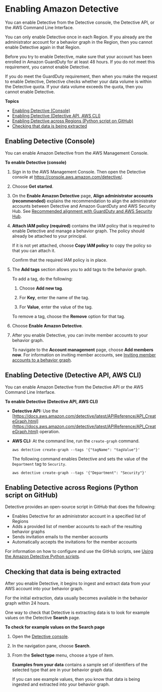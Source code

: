 # Enabling Amazon Detective<a name="detective-enabling"></a>

You can enable Detective from the Detective console, the Detective API, or the AWS Command Line Interface\.

You can only enable Detective once in each Region\. If you already are the administrator account for a behavior graph in the Region, then you cannot enable Detective again in that Region\.

Before you try to enable Detective, make sure that your account has been enrolled in Amazon GuardDuty for at least 48 hours\. If you do not meet this requirement, you cannot enable Detective\.

If you do meet the GuardDuty requirement, then when you make the request to enable Detective, Detective checks whether your data volume is within the Detective quota\. If your data volume exceeds the quota, then you cannot enable Detective\.

**Topics**
+ [Enabling Detective \(Console\)](#enable-from-console)
+ [Enabling Detective \(Detective API, AWS CLI\)](#enable-from-api)
+ [Enabling Detective across Regions \(Python script on GitHub\)](#enable-from-github-scripts)
+ [Checking that data is being extracted](#enable-check-data)

## Enabling Detective \(Console\)<a name="enable-from-console"></a>

You can enable Amazon Detective from the AWS Management Console\.

**To enable Detective \(console\)**

1. Sign in to the AWS Management Console\. Then open the Detective console at [https://console\.aws\.amazon\.com/detective/](https://console.aws.amazon.com/detective/)\.

1. Choose **Get started**\.

1. On the **Enable Amazon Detective** page, **Align administrator accounts \(recommended\)** explains the recommendation to align the administrator accounts between Detective and Amazon GuardDuty and AWS Security Hub\. See [Recommended alignment with GuardDuty and AWS Security Hub](detective-prerequisites.md#recommended-service-alignment)\.

1. **Attach IAM policy \(required\)** contains the IAM policy that is required to enable Detective and manage a behavior graph\. The policy should already be attached to your principal\.

   If it is not yet attached, choose **Copy IAM policy** to copy the policy so that you can attach it\.

   Confirm that the required IAM policy is in place\.

1. The **Add tags** section allows you to add tags to the behavior graph\.

   To add a tag, do the following:

   1. Choose **Add new tag**\.

   1. For **Key**, enter the name of the tag\.

   1. For **Value**, enter the value of the tag\.

   To remove a tag, choose the **Remove** option for that tag\.

1. Choose **Enable Amazon Detective**\.

1. After you enable Detective, you can invite member accounts to your behavior graph\.

   To navigate to the **Account management** page, choose **Add members now**\. For information on inviting member accounts, see [Inviting member accounts to a behavior graph](graph-admin-add-member-accounts.md)\.

## Enabling Detective \(Detective API, AWS CLI\)<a name="enable-from-api"></a>

You can enable Amazon Detective from the Detective API or the AWS Command Line Interface\.

**To enable Detective \(Detective API, AWS CLI\)**
+ **Detective API:** Use the [https://docs.aws.amazon.com/detective/latest/APIReference/API_CreateGraph.html](https://docs.aws.amazon.com/detective/latest/APIReference/API_CreateGraph.html) operation\.
+ **AWS CLI:** At the command line, run the `create-graph` command\.

  ```
  aws detective create-graph --tags '{"tagName": "tagValue"}'
  ```

  The following command enables Detective and sets the value of the `Department` tag to `Security`\.

  ```
  aws detective create-graph --tags '{"Department": "Security"}'
  ```

## Enabling Detective across Regions \(Python script on GitHub\)<a name="enable-from-github-scripts"></a>

Detective provides an open\-source script in GitHub that does the following:
+ Enables Detective for an administrator account in a specified list of Regions
+ Adds a provided list of member accounts to each of the resulting behavior graphs
+ Sends invitation emails to the member accounts
+ Automatically accepts the invitations for the member accounts

For information on how to configure and use the GitHub scripts, see [Using the Amazon Detective Python scripts](detective-github-scripts.md)\.

## Checking that data is being extracted<a name="enable-check-data"></a>

After you enable Detective, it begins to ingest and extract data from your AWS account into your behavior graph\.

For the initial extraction, data usually becomes available in the behavior graph within 24 hours\.

One way to check that Detective is extracting data is to look for example values on the Detective **Search** page\.

**To check for example values on the Search page**

1. Open the [Detective console](https://console.aws.amazon.com/detective/)\.

1. In the navigation pane, choose **Search**\.

1. From the **Select type** menu, choose a type of item\.

   **Examples from your data** contains a sample set of identifiers of the selected type that are in your behavior graph data\.

   If you can see example values, then you know that data is being ingested and extracted into your behavior graph\.